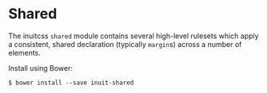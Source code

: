 # Shared

The inuitcss `shared` module contains several high-level rulesets which apply a
consistent, shared declaration (typically `margin`s) across a number of
elements.

Install using Bower:

    $ bower install --save inuit-shared

